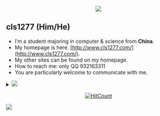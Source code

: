 <p align="center"><img src="https://i.imgur.com/A6bWGFl.gif"/></p>

## cls1277 (Him/He) 
-  I’m a student majoring in computer & science from **China**.
-  My homepage is here. [http://www.cls1277.com/](http://www.cls1277.com/).
-  My other sites can be found on my homepage.
-  How to reach me: only QQ 932163311
-  You are particularly welcome to communicate with me.

<details>
<summary>
  <a href="https://github.com/cls1277"><img src="https://img.shields.io/badge/-Expand%20to%20know%20more-b03544?style=for-the-badge" /></a>
</summary>


### Little More About Me :

id：cls1277（曹老师）

家乡是美丽的山东，2020年开始在武汉学计算机
My hometown is beautiful Shandong. I began to study computer & science in Wuhan in 2020.

喜欢做一件事 喜欢真诚的人 喜欢爱我的人
like doing one thing, like sincere people, like people who love me.

接触过c++ python java matlab web等
Have learned a little about c++python java matlab web, etc.

你又怎能通过几句话认识完整的我？
How can you know me in a few words?

非常欢迎您与我交流
You are very welcome to communicate with me.

### Programming Languages :

<img height="32" width="32" src="https://cdn.thekrishna.in/img/icon/python.svg" />&nbsp; 
<img height="32" width="32" src="https://cdn.thekrishna.in/img/icon/java.svg" />&nbsp;
<img height="32" width="32" src="https://cdn.thekrishna.in/img/icon/javascript.svg" />&nbsp; 
<img height="32" width="32" src="https://cdn.thekrishna.in/img/icon/html5.svg" />&nbsp; 
<img height="32" width="32" src="https://cdn.thekrishna.in/img/icon/css3.svg" />&nbsp; 
<img height="32" width="32" src="https://cdn.thekrishna.in/img/icon/cplusplus.svg" />&nbsp;

### Honors and Award :

1. (有时间再写)
 
<br></details>
<!-- footer --!>
<p align="center"><a href="http://hits.dwyl.com/cls1277/cls1277"><img src="http://hits.dwyl.com/cls1277/cls1277.svg" alt="HitCount"></a></p>
<img src="https://imgur.com/rilHVxA.png"/>
